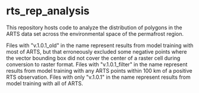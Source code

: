 # rts_rep_analysis
This repository hosts code to analyze the distribution of polygons in the ARTS data set across the environmental space of the permafrost region.

Files with "v.1.0.1_old" in the name represent results from model training with most of ARTS, but that erroneously excluded some negative points where the vector bounding box did not cover the center of a raster cell during conversion to raster format.
Files with "v.1.0.1_filter" in the name represent results from model training with any ARTS points within 100 km of a positive RTS observation.
Files with only "v.1.0.1" in the name represent results from model training with all of ARTS.
